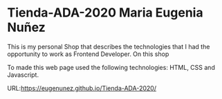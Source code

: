 # Tienda-ADA-2020 Maria Eugenia Nuñez

This is my personal Shop that describes the technologies that I had the opportunity to work as Frontend Developer. On this shop

To made this web page used the following technologies: HTML, CSS and Javascript.

URL:https://eugenunez.github.io/Tienda-ADA-2020/
